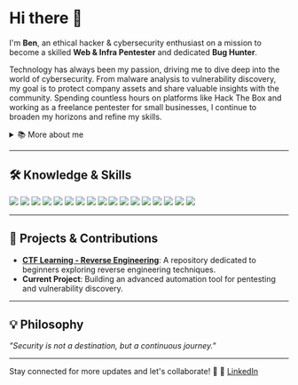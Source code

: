 # Hi there 👋

I'm **Ben**, an ethical hacker & cybersecurity enthusiast on a mission to become a skilled **Web & Infra Pentester** and dedicated **Bug Hunter**.

Technology has always been my passion, driving me to dive deep into the world of cybersecurity. From malware analysis to vulnerability discovery, my goal is to protect company assets and share valuable insights with the community. Spending countless hours on platforms like Hack The Box and working as a freelance pentester for small businesses, I continue to broaden my horizons and refine my skills.

<details>
  <summary>📚 More about me</summary>
  <ul>
    <li><strong>Name</strong>: Ben</li>
    <li><strong>Alias</strong>: hack-the-void</li>
    <li><strong>Field</strong>: Ethical Hacking, Penetration Testing, Bug Bounty Hunting</li>
    <li><strong>Specialties</strong>: Reverse Engineering, Web & Infra Pentesting, Script Automation</li>
    <li><strong>Certifications in Progress</strong>: CPTS, Burp Suite Certification</li>
    <li><strong>Currently Working On</strong>: Developing a comprehensive tool for vulnerability scanning & automation</li>
    <li><strong>Learning</strong>: New techniques in Web & Infrastructure pentesting, and network security</li>
  </ul>
</details>

---

## 🛠️ Knowledge & Skills

<p>
  <img src="https://img.shields.io/badge/Burp%20Suite-000000.svg?&style=for-the-badge&logo=burpsuite&logoColor=white" />
  <img src="https://img.shields.io/badge/Metasploit-000000.svg?&style=for-the-badge&logo=metasploit&logoColor=white" />
  <img src="https://img.shields.io/badge/Wireshark-000000.svg?&style=for-the-badge&logo=wireshark&logoColor=white" />
  <img src="https://img.shields.io/badge/Ghidra-000000.svg?&style=for-the-badge&logo=reverse-engineering&logoColor=white" />
  <img src="https://img.shields.io/badge/Python-000000.svg?&style=for-the-badge&logo=python&logoColor=white" />
  <img src="https://img.shields.io/badge/Bash-000000.svg?&style=for-the-badge&logo=gnu-bash&logoColor=white" />
  <img src="https://img.shields.io/badge/PowerShell-000000.svg?&style=for-the-badge&logo=powershell&logoColor=white" />
  <img src="https://img.shields.io/badge/C-000000.svg?&style=for-the-badge&logo=c&logoColor=white" />
  <img src="https://img.shields.io/badge/Linux-000000.svg?&style=for-the-badge&logo=linux&logoColor=white" />
  <img src="https://img.shields.io/badge/Nmap-000000.svg?&style=for-the-badge&logo=nmap&logoColor=white" />
  <img src="https://img.shields.io/badge/Docker-000000.svg?&style=for-the-badge&logo=docker&logoColor=white" />
  <img src="https://img.shields.io/badge/Flutter-000000.svg?&style=for-the-badge&logo=flutter&logoColor=white" />
  <img src="https://img.shields.io/badge/Git-000000.svg?&style=for-the-badge&logo=git&logoColor=white" />
  <img src="https://img.shields.io/badge/JavaScript-000000.svg?&style=for-the-badge&logo=javascript&logoColor=white" />
  <img src="https://img.shields.io/badge/Parrot%20OS-000000.svg?&style=for-the-badge&logo=parrot-security&logoColor=white" />
  <img src="https://img.shields.io/badge/Kali%20Linux-000000.svg?&style=for-the-badge&logo=kali-linux&logoColor=white" />
  <img src="https://img.shields.io/badge/VS%20Code-000000.svg?&style=for-the-badge&logo=visual-studio-code&logoColor=white" />
</p>

---

## 🎯 Projects & Contributions
- **[CTF Learning - Reverse Engineering](https://github.com/hack-the-void/Apprentissage-CTF-Reverse-Engineering)**: A repository dedicated to beginners exploring reverse engineering techniques.
- **Current Project**: Building an advanced automation tool for pentesting and vulnerability discovery.

---

## 💡 Philosophy
_"Security is not a destination, but a continuous journey."_

---

Stay connected for more updates and let's collaborate! 🚀
🔗 [LinkedIn](#)
